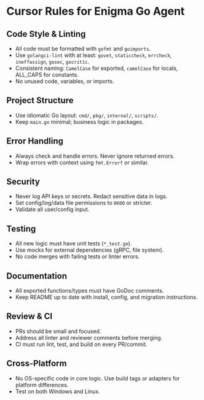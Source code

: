 # Cursor Rules for Enigma Go Agent

## Code Style & Linting
- All code must be formatted with `gofmt` and `goimports`.
- Use `golangci-lint` with at least: `govet`, `staticcheck`, `errcheck`, `ineffassign`, `gosec`, `gocritic`.
- Consistent naming: `CamelCase` for exported, `camelCase` for locals, ALL_CAPS for constants.
- No unused code, variables, or imports.

## Project Structure
- Use idiomatic Go layout: `cmd/`, `pkg/`, `internal/`, `scripts/`.
- Keep `main.go` minimal; business logic in packages.

## Error Handling
- Always check and handle errors. Never ignore returned errors.
- Wrap errors with context using `fmt.Errorf` or similar.

## Security
- Never log API keys or secrets. Redact sensitive data in logs.
- Set config/log/data file permissions to `0600` or stricter.
- Validate all user/config input.

## Testing
- All new logic must have unit tests (`*_test.go`).
- Use mocks for external dependencies (gRPC, file system).
- No code merges with failing tests or linter errors.

## Documentation
- All exported functions/types must have GoDoc comments.
- Keep README up to date with install, config, and migration instructions.

## Review & CI
- PRs should be small and focused.
- Address all linter and reviewer comments before merging.
- CI must run lint, test, and build on every PR/commit.

## Cross-Platform
- No OS-specific code in core logic. Use build tags or adapters for platform differences.
- Test on both Windows and Linux.